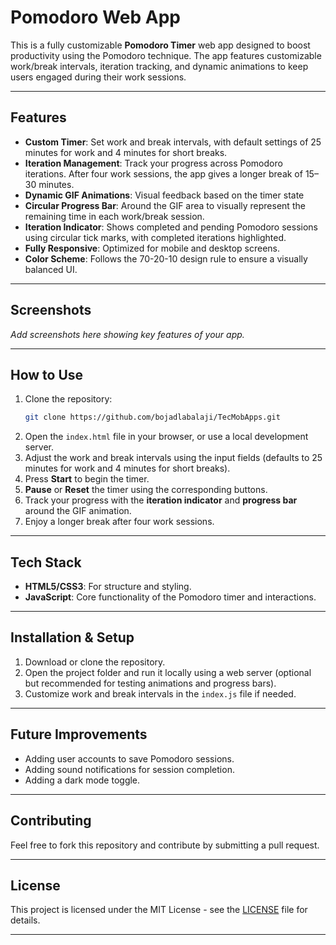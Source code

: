 

# Pomodoro Web App

This is a fully customizable **Pomodoro Timer** web app designed to boost productivity using the Pomodoro technique. The app features customizable work/break intervals, iteration tracking, and dynamic animations to keep users engaged during their work sessions.

---

## Features
- **Custom Timer**: Set work and break intervals, with default settings of 25 minutes for work and 4 minutes for short breaks.
- **Iteration Management**: Track your progress across Pomodoro iterations. After four work sessions, the app gives a longer break of 15–30 minutes.
- **Dynamic GIF Animations**: Visual feedback based on the timer state
- **Circular Progress Bar**: Around the GIF area to visually represent the remaining time in each work/break session.
- **Iteration Indicator**: Shows completed and pending Pomodoro sessions using circular tick marks, with completed iterations highlighted.
- **Fully Responsive**: Optimized for mobile and desktop screens.
- **Color Scheme**: Follows the 70-20-10 design rule to ensure a visually balanced UI.

---

## Screenshots
_Add screenshots here showing key features of your app._

---

## How to Use
1. Clone the repository:
   ```bash
   git clone https://github.com/bojadlabalaji/TecMobApps.git
   ```
2. Open the `index.html` file in your browser, or use a local development server.
3. Adjust the work and break intervals using the input fields (defaults to 25 minutes for work and 4 minutes for short breaks).
4. Press **Start** to begin the timer.
5. **Pause** or **Reset** the timer using the corresponding buttons.
6. Track your progress with the **iteration indicator** and **progress bar** around the GIF animation.
7. Enjoy a longer break after four work sessions.

---

## Tech Stack
- **HTML5/CSS3**: For structure and styling.
- **JavaScript**: Core functionality of the Pomodoro timer and interactions.

---

## Installation & Setup

1. Download or clone the repository.
2. Open the project folder and run it locally using a web server (optional but recommended for testing animations and progress bars).
3. Customize work and break intervals in the `index.js` file if needed.

---

## Future Improvements
- Adding user accounts to save Pomodoro sessions.
- Adding sound notifications for session completion.
- Adding a dark mode toggle.
  
---

## Contributing
Feel free to fork this repository and contribute by submitting a pull request.

---

## License
This project is licensed under the MIT License - see the [LICENSE](LICENSE) file for details.

---

